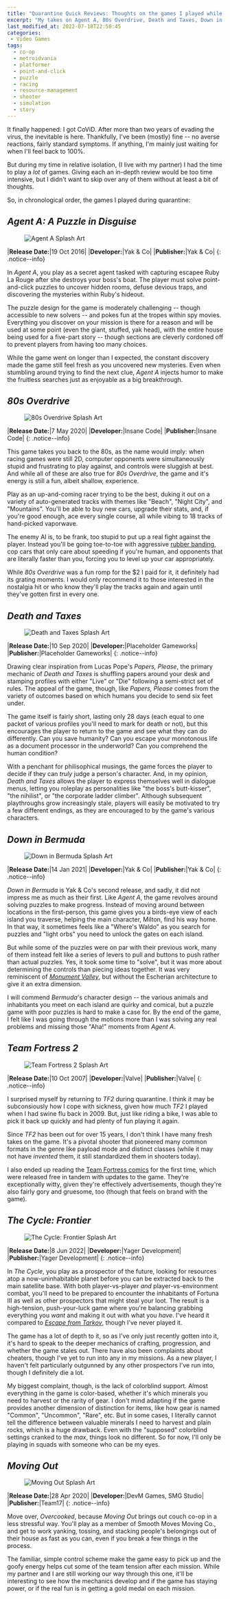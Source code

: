 ```yaml
---
title: "Quarantine Quick Reviews: Thoughts on the games I played while sick with CoViD."
excerpt: "My takes on Agent A, 80s Overdrive, Death and Taxes, Down in Bermuda, Team Fortress 2, The Cycle: Frontier, and Moving Out in a few paragraphs each."
last_modified_at: 2022-07-18T22:50:45
categories:
 - Video Games
tags:
  - co-op
  - metroidvania
  - platformer
  - point-and-click
  - puzzle
  - racing
  - resource-management
  - shooter
  - simulation
  - story
---
```


It finally happened: I got CoViD. After more than two years of evading the
virus, the inevitable is here. Thankfully, I've been (mostly) fine -- no averse
reactions, fairly standard symptoms. If anything, I'm mainly just waiting for
when I'll feel back to 100%.

But during my time in relative isolation, (I live with my partner) I had the
time to play a *lot* of games. Giving each an in-depth review would be too time
intensive, but I didn't want to skip over any of them without at least a bit of
thoughts.

So, in chronological order, the games I played during quarantine:

## *Agent A: A Puzzle in Disguise*

<figure class="align-center">
  <img
    src="{{ site.url }}{{ site.baseurl }}/assets/img/agent-a-splash.jpg"
    alt="Agent A Splash Art">
</figure>

|**Release Date:**|19 Oct 2016|
|**Developer:**|Yak & Co|
|**Publisher:**|Yak & Co|
{: .notice--info}

In *Agent A*, you play as a secret agent tasked with capturing escapee Ruby
La Rouge after she destroys your boss's boat. The player must solve
point-and-click puzzles to uncover hidden rooms, defuse devious traps, and
discovering the mysteries within Ruby's hideout.

The puzzle design for the game is moderately challenging -- though accessible to
new solvers -- and pokes fun at the tropes within spy movies. Everything you
discover on your mission is there for a reason and will be used at some point
(even the giant, stuffed, yak head), with the entire house being used for a
five-part story -- though sections are cleverly cordoned off to prevent players
from having too many choices.

While the game went on longer than I expected, the constant discovery made the
game still feel fresh as you uncovered new mysteries. Even when stumbling around
trying to find the next clue, *Agent A* injects humor to make the fruitless
searches just as enjoyable as a big breakthrough.

## *80s Overdrive*

<figure class="align-center">
  <img
    src="{{ site.url }}{{ site.baseurl }}/assets/img/80s-overdrive-splash.jpg"
    alt="80s Overdrive Splash Art">
</figure>

|**Release Date:**|7 May 2020|
|**Developer:**|Insane Code|
|**Publisher:**|Insane Code|
{: .notice--info}

This game takes you back to the 80s, as the name would imply: when racing games
were still 2D, computer opponents were simultaneously stupid and frustrating to
play against, and controls were sluggish at best. And while all of these are
also true for *80s Overdrive*, the game and it's energy is still a fun, albeit
shallow, experience.

Play as an up-and-coming racer trying to be the best, duking it out on a variety
of auto-generated tracks with themes like "Beach", "Night City", and
"Mountains". You'll be able to buy new cars, upgrade their stats, and, if you're
good enough, ace every single course, all while vibing to 18 tracks of
hand-picked vaporwave.

The enemy AI is, to be frank, too stupid to put up a real fight against the
player. Instead you'll be going toe-to-toe with aggressive [rubber
banding](https://en.wikipedia.org/wiki/Dynamic_game_difficulty_balancing),
cop cars that only care about speeding if you're human, and opponents that are
literally faster than you, forcing you to level up your car appropriately.

While *80s Overdrive* was a fun romp for the $2 I paid for it, it definitely had
its grating moments. I would only recommend it to those interested in the
nostalgia hit or who know they'll play the tracks again and again until they've
gotten first in every one.

## *Death and Taxes*

<figure class="align-center">
  <img
    src="{{ site.url }}{{ site.baseurl }}/assets/img/death-and-taxes-splash.jpg"
    alt="Death and Taxes Splash Art">
</figure>

|**Release Date:**|10 Sep 2020|
|**Developer:**|Placeholder Gameworks|
|**Publisher:**|Placeholder Gameworks|
{: .notice--info}

Drawing clear inspiration from Lucas Pope's *Papers, Please*, the primary
mechanic of *Death and Taxes* is shuffling papers around your desk and stamping
profiles with either "Live" or "Die" following a semi-strict set of rules. The
appeal of the game, though, like *Papers, Please* comes from the variety of
outcomes based on which humans you decide to send six feet under.

The game itself is fairly short, lasting only 28 days (each equal to one packet of
various profiles you'll need to mark for death or not), but this encourages the
player to return to the game and see what they can do differently. Can you save
humanity? Can you escape your monotonous life as a document processor in the
underworld? Can you comprehend the human condition?

With a penchant for philisophical musings, the game forces the player to decide
if they can *truly* judge a person's character. And, in my opinion, *Death and
Taxes* allows the player to express themselves well in dialogue menus, letting
you roleplay as personalities like "the boss's butt-kisser", "the nihilist", or
"the corporate ladder climber". Although subsequent playthroughs grow
increasingly stale, players will easily be motivated to try a few different
endings, as they are encouraged to by the game's various characters.

## *Down in Bermuda*

<figure class="align-center">
  <img
    src="{{ site.url }}{{ site.baseurl }}/assets/img/down-in-bermuda-splash.jpg"
    alt="Down in Bermuda Splash Art">
</figure>

|**Release Date:**|14 Jan 2021|
|**Developer:**|Yak & Co|
|**Publisher:**|Yak & Co|
{: .notice--info}

*Down in Bermuda* is Yak & Co's second release, and sadly, it did not impress me
as much as their first. Like *Agent A*, the game revolves around solving puzzles
to make progress. Instead of moving around between locations in the
first-person, this game gives you a birds-eye view of each island you traverse,
helping the main character, Milton, find his way home. In that way, it sometimes
feels like a "Where's Waldo" as you search for puzzles and "light orbs" you need
to unlock the gates on each island.

But while some of the puzzles were on par with their previous work, many of them
instead felt like a series of levers to pull and buttons to push rather than
actual puzzles. Yes, it took some time to "solve", but it was more about
determining the controls than piecing ideas together. It was very reminiscent of
[*Monument Valley*](https://en.wikipedia.org/wiki/Monument_Valley_(video_game)),
but without the Escherian architecture to give it an extra dimension.

I will commend *Bermuda*'s character design -- the various animals and
inhabitants you meet on each island are quirky and comical, but a puzzle game
with poor puzzles is hard to make a case for. By the end of the game, I felt
like I was going through the motions more than I was solving any real problems
and missing those "Aha!" moments from *Agent A*.

## *Team Fortress 2*

<figure class="align-center">
  <img
    src="{{ site.url }}{{ site.baseurl }}/assets/img/team-fortress-2-splash.jpg"
    alt="Team Fortress 2 Splash Art">
</figure>

|**Release Date:**|10 Oct 2007|
|**Developer:**|Valve|
|**Publisher:**|Valve|
{: .notice--info}

I surprised myself by returning to *TF2* during quarantine. I think it may be
subconsiously how I cope with sickness, given how much *TF2* I played when I had
swine flu back in 2009. But, just like riding a bike, I was able to pick it back
up quickly and had plenty of fun playing it again.

Since *TF2* has been out for over 15 years, I don't think I have many fresh
takes on the game. It's a pivotal shooter that pioneered many common formats in
the genre like payload mode and distinct classes (while it may not have
*invented* them, it still standardized them in shooters today).

I also ended up reading the [Team Fortress
comics](https://www.teamfortress.com/comics.php) for the first time, which were
released free in tandem with updates to the game. They're exceptionally witty,
given they're effectively advertisements, though they're also fairly gory and
gruesome, too (though that feels on brand with the game).

## *The Cycle: Frontier*

<figure class="align-center">
  <img
    src="{{ site.url }}{{ site.baseurl }}/assets/img/the-cycle-frontier-splash.jpg"
    alt="The Cycle: Frontier Splash Art">
</figure>

|**Release Date:**|8 Jun 2022|
|**Developer:**|Yager Development|
|**Publisher:**|Yager Development|
{: .notice--info}

In *The Cycle*, you play as a prospector of the future, looking for resources
atop a now-uninhabitable planet before you can be extracted back to the main
satellite base. With both player-vs-player *and* player-vs-environment combat,
you'll need to be prepared to encounter the inhabitants of Fortuna III as well
as other prospectors that might steal your loot. The result is a high-tension,
push-your-luck game where you're balancing grabbing everything you *want* and
making it out with what you *have*. I've heard it compared to [*Escape from
Tarkov*](https://www.escapefromtarkov.com/), though I've never played it.

The game has a lot of depth to it, so as I've only just recently gotten into it,
it's hard to speak to the deeper mechanics of crafting, progression, and whether
the game stales out. There have also been complaints about cheaters, though I've
yet to run into any in my missions. As a new player, I haven't felt particularly
outgunned by any other prospectors I've run into, though I definitely die a lot.

My biggest complaint, though, is the lack of colorblind support. Almost
everything in the game is color-based, whether it's which minerals you need to
harvest or the rarity of gear. I don't mind adapting if the game provides
another dimension of distinction for items, like how gear is named "Common",
"Uncommon", "Rare", etc.  But in some cases, I literally cannot tell the
difference between valuable minerals I need to harvest and plain rocks, which is
a huge drawback. Even with the "supposed" colorblind settings cranked to the
*max*, things look no different.  So for now, I'll only be playing in squads
with someone who can be my eyes.

## *Moving Out*

<figure class="align-center">
  <img
    src="{{ site.url }}{{ site.baseurl }}/assets/img/moving-out-splash.jpg"
    alt="Moving Out Splash Art">
</figure>

|**Release Date:**|28 Apr 2020|
|**Developer:**|DevM Games, SMG Studio|
|**Publisher:**|Team17|
{: .notice--info}

Move over, *Overcooked*, because *Moving Out* brings out couch co-op in a less
stressful way. You'll play as a member of Smooth Moves Moving Co., and get to
work yanking, tossing, and stacking people's belongings out of their house as
fast as you can, even if you break a few things in the process.

The familiar, simple control scheme make the game easy to pick up and the
goofy energy helps cut some of the team tension after each mission. While my
partner and I are still working our way through this one, it'll be interesting
to see how the mechanics develop and if the game has staying power, or if the
real fun is in getting a gold medal on each mission.
